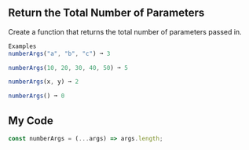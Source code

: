 ## Return the Total Number of Parameters

Create a function that returns the total number of parameters passed in.
```js
Examples
numberArgs("a", "b", "c") ➞ 3

numberArgs(10, 20, 30, 40, 50) ➞ 5

numberArgs(x, y) ➞ 2

numberArgs() ➞ 0
```

## My Code
```js
const numberArgs = (...args) => args.length;

```
